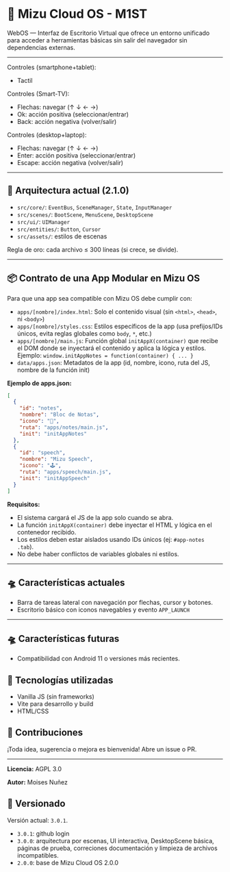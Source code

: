 # 🌌 Mizu Cloud OS - M1ST

WebOS — Interfaz de Escritorio Virtual que ofrece un entorno unificado para acceder a herramientas básicas sin salir del navegador sin dependencias externas.

---

Controles (smartphone+tablet):
- Tactil

Controles (Smart-TV):
- Flechas: navegar (↑ ↓ ← →)
- Ok: acción positiva (seleccionar/entrar)
- Back: acción negativa (volver/salir)

Controles (desktop+laptop):
- Flechas: navegar (↑ ↓ ← →)
- Enter: acción positiva (seleccionar/entrar)
- Escape: acción negativa (volver/salir)

---
## 🧩 Arquitectura actual (2.1.0)

- `src/core/`: `EventBus`, `SceneManager`, `State`, `InputManager`
- `src/scenes/`: `BootScene`, `MenuScene`, `DesktopScene`
- `src/ui/`: `UIManager`
- `src/entities/`: `Button`, `Cursor`
- `src/assets/`: estilos de escenas

Regla de oro: cada archivo ≤ 300 líneas (si crece, se divide).

---

## 📦 Contrato de una App Modular en Mizu OS

Para que una app sea compatible con Mizu OS debe cumplir con:

- `apps/[nombre]/index.html`: Solo el contenido visual (sin `<html>`, `<head>`, ni `<body>`)
- `apps/[nombre]/styles.css`: Estilos específicos de la app (usa prefijos/IDs únicos, evita reglas globales como `body`, `*`, etc.)
- `apps/[nombre]/main.js`: Función global `initAppX(container)` que recibe el DOM donde se inyectará el contenido y aplica la lógica y estilos. Ejemplo: `window.initAppNotes = function(container) { ... }`
- `data/apps.json`: Metadatos de la app (id, nombre, icono, ruta del JS, nombre de la función init)

**Ejemplo de apps.json:**
```json
[
  {
    "id": "notes",
    "nombre": "Bloc de Notas",
    "icono": "📝",
    "ruta": "apps/notes/main.js",
    "init": "initAppNotes"
  },
  {
    "id": "speech",
    "nombre": "Mizu Speech",
    "icono": "🕹️",
    "ruta": "apps/speech/main.js",
    "init": "initAppSpeech"
  }
]
```

**Requisitos:**
- El sistema cargará el JS de la app solo cuando se abra.
- La función `initAppX(container)` debe inyectar el HTML y lógica en el contenedor recibido.
- Los estilos deben estar aislados usando IDs únicos (ej: `#app-notes .tab`).
- No debe haber conflictos de variables globales ni estilos.

---

## 🛸 Características actuales

- Barra de tareas lateral con navegación por flechas, cursor y botones.
- Escritorio básico con iconos navegables y evento `APP_LAUNCH`

---

## 🛸 Características futuras
- Compatibilidad con Android 11 o versiones más recientes.

## 🚀 Tecnologías utilizadas

- Vanilla JS (sin frameworks)
- Vite para desarrollo y build
- HTML/CSS

## 🤝 Contribuciones

¡Toda idea, sugerencia o mejora es bienvenida! Abre un issue o PR.

---

**Licencia:** AGPL 3.0

**Autor:** Moises Nuñez

## 🧭 Versionado

Versión actual: `3.0.1`.
- `3.0.1`: github login
- `3.0.0`: arquitectura por escenas, UI interactiva, DesktopScene básica, páginas de prueba, correciones documentación y limpieza de archivos incompatibles.
- `2.0.0`: base de Mizu Cloud OS 2.0.0
